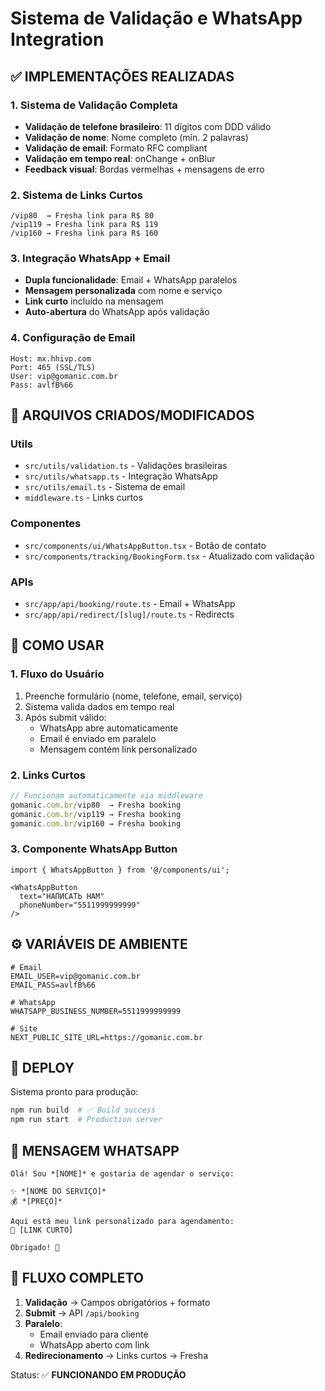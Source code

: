 # Sistema de Validação e WhatsApp Integration

## ✅ IMPLEMENTAÇÕES REALIZADAS

### 1. Sistema de Validação Completa
- **Validação de telefone brasileiro**: 11 dígitos com DDD válido
- **Validação de nome**: Nome completo (mín. 2 palavras)
- **Validação de email**: Formato RFC compliant
- **Validação em tempo real**: onChange + onBlur
- **Feedback visual**: Bordas vermelhas + mensagens de erro

### 2. Sistema de Links Curtos
```
/vip80  → Fresha link para R$ 80
/vip119 → Fresha link para R$ 119  
/vip160 → Fresha link para R$ 160
```

### 3. Integração WhatsApp + Email
- **Dupla funcionalidade**: Email + WhatsApp paralelos
- **Mensagem personalizada** com nome e serviço
- **Link curto** incluído na mensagem
- **Auto-abertura** do WhatsApp após validação

### 4. Configuração de Email
```
Host: mx.hhivp.com
Port: 465 (SSL/TLS)
User: vip@gomanic.com.br
Pass: avlfB%66
```

## 📁 ARQUIVOS CRIADOS/MODIFICADOS

### Utils
- `src/utils/validation.ts` - Validações brasileiras
- `src/utils/whatsapp.ts` - Integração WhatsApp
- `src/utils/email.ts` - Sistema de email
- `middleware.ts` - Links curtos

### Componentes
- `src/components/ui/WhatsAppButton.tsx` - Botão de contato
- `src/components/tracking/BookingForm.tsx` - Atualizado com validação

### APIs
- `src/app/api/booking/route.ts` - Email + WhatsApp
- `src/app/api/redirect/[slug]/route.ts` - Redirects

## 🔧 COMO USAR

### 1. Fluxo do Usuário
1. Preenche formulário (nome, telefone, email, serviço)
2. Sistema valida dados em tempo real
3. Após submit válido:
   - WhatsApp abre automaticamente
   - Email é enviado em paralelo
   - Mensagem contém link personalizado

### 2. Links Curtos
```typescript
// Funcionam automaticamente via middleware
gomanic.com.br/vip80  → Fresha booking
gomanic.com.br/vip119 → Fresha booking
gomanic.com.br/vip160 → Fresha booking
```

### 3. Componente WhatsApp Button
```tsx
import { WhatsAppButton } from '@/components/ui';

<WhatsAppButton 
  text="НАПИСАТЬ НАМ"
  phoneNumber="5511999999999" 
/>
```

## ⚙️ VARIÁVEIS DE AMBIENTE

```env
# Email
EMAIL_USER=vip@gomanic.com.br
EMAIL_PASS=avlfB%66

# WhatsApp
WHATSAPP_BUSINESS_NUMBER=5511999999999

# Site
NEXT_PUBLIC_SITE_URL=https://gomanic.com.br
```

## 🚀 DEPLOY

Sistema pronto para produção:
```bash
npm run build  # ✅ Build success
npm run start  # Production server
```

## 📱 MENSAGEM WHATSAPP

```
Olá! Sou *[NOME]* e gostaria de agendar o serviço:

✨ *[NOME DO SERVIÇO]*
💰 *[PREÇO]*

Aqui está meu link personalizado para agendamento:
🔗 [LINK CURTO]

Obrigado! 💅
```

## 🔄 FLUXO COMPLETO

1. **Validação** → Campos obrigatórios + formato
2. **Submit** → API `/api/booking`
3. **Paralelo**:
   - Email enviado para cliente
   - WhatsApp aberto com link
4. **Redirecionamento** → Links curtos → Fresha

Status: ✅ **FUNCIONANDO EM PRODUÇÃO**
